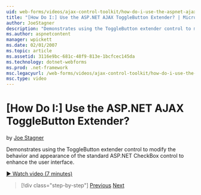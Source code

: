 ```yaml
---
uid: web-forms/videos/ajax-control-toolkit/how-do-i-use-the-aspnet-ajax-togglebutton-extender
title: "[How Do I:] Use the ASP.NET AJAX ToggleButton Extender? | Microsoft Docs"
author: JoeStagner
description: "Demonstrates using the ToggleButton extender control to modify the behavior and appearance of the standard ASP.NET CheckBox control to enhance the user inter..."
ms.author: aspnetcontent
manager: wpickett
ms.date: 02/01/2007
ms.topic: article
ms.assetid: 3116e9bc-681c-48f9-813e-1bcfcec145da
ms.technology: dotnet-webforms
ms.prod: .net-framework
msc.legacyurl: /web-forms/videos/ajax-control-toolkit/how-do-i-use-the-aspnet-ajax-togglebutton-extender
msc.type: video
---
```

[How Do I:] Use the ASP.NET AJAX ToggleButton Extender?
====================
by [Joe Stagner](https://github.com/JoeStagner)

Demonstrates using the ToggleButton extender control to modify the behavior and appearance of the standard ASP.NET CheckBox control to enhance the user interface.

[&#9654; Watch video (7 minutes)](https://channel9.msdn.com/Blogs/ASP-NET-Site-Videos/how-do-i-use-the-aspnet-ajax-togglebutton-extender)

> [!div class="step-by-step"]
> [Previous](how-do-i-use-the-aspnet-ajax-hovermenu-extender.md)
> [Next](how-do-i-use-the-aspnet-ajax-dropshadow-extender.md)
